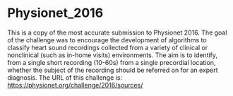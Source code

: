 # Physionet_2016
This is a copy of the most accurate submission to Physionet 2016. The goal of the challenge was to  encourage the development of algorithms to classify heart sound recordings collected from a variety of clinical or nonclinical (such as in-home visits) environments. The aim is to identify, from a single short recording (10-60s) from a single precordial location, whether the subject of the recording should be referred on for an expert diagnosis. The URL of this challenge is: https://physionet.org/challenge/2016/sources/ 
